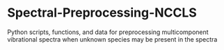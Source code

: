 # Spectral-Preprocessing-NCCLS
Python scripts, functions, and data for preprocessing multicomponent vibrational spectra when unknown species may be present in the spectra
